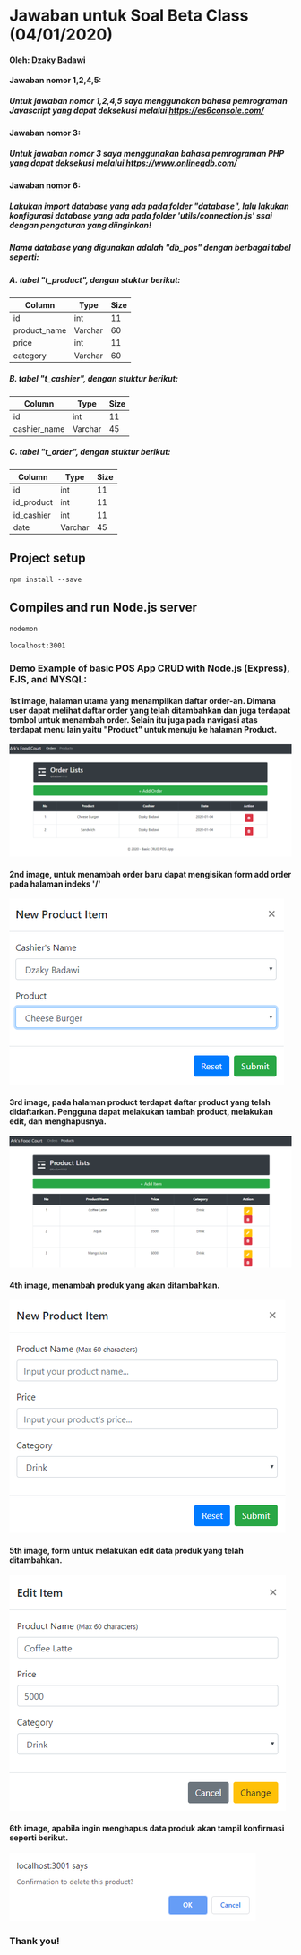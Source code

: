 # Jawaban untuk Soal Beta Class (04/01/2020)
#### Oleh: Dzaky Badawi

#### Jawaban nomor 1,2,4,5:
##### Untuk jawaban nomor 1,2,4,5 saya menggunakan bahasa pemrograman Javascript yang dapat deksekusi melalui https://es6console.com/

#### Jawaban nomor 3:
##### Untuk jawaban nomor 3 saya menggunakan bahasa pemrograman PHP yang dapat deksekusi melalui https://www.onlinegdb.com/

#### Jawaban nomor 6:
##### Lakukan import database yang ada pada folder "database", lalu lakukan konfigurasi database yang ada pada folder 'utils/connection.js' ssai dengan pengaturan yang diinginkan!

##### Nama database yang digunakan adalah "db_pos" dengan berbagai tabel seperti:
##### A. tabel "t_product", dengan stuktur berikut:
Column | Type | Size
------------ | -------------| -------------
id | int | 11
product_name | Varchar | 60
price | int | 11
category | Varchar | 60

##### B. tabel "t_cashier", dengan stuktur berikut:
Column | Type | Size
------------ | -------------| -------------
id | int | 11
cashier_name | Varchar | 45

##### C. tabel "t_order", dengan stuktur berikut:
Column | Type | Size
------------ | -------------| -------------
id | int | 11
id_product | int | 11
id_cashier | int | 11
date | Varchar | 45

## Project setup
```
npm install --save
```
## Compiles and run Node.js server
```
nodemon
```
```
localhost:3001
```

### Demo Example of basic POS App CRUD with Node.js (Express), EJS, and MYSQL:
#### 1st image, halaman utama yang menampilkan daftar order-an. Dimana user dapat melihat daftar order yang telah ditambahkan dan juga terdapat tombol untuk menambah order. Selain itu juga pada navigasi atas terdapat menu lain yaitu "Product" untuk menuju ke halaman Product.

![First image](https://github.com/badawi1713/soal-beta-class/blob/master/jawaban-06/pos-app-basic/public/images/1.PNG)

#### 2nd image, untuk menambah order baru dapat mengisikan form add order pada halaman indeks '/'

![Second image](https://github.com/badawi1713/soal-beta-class/blob/master/jawaban-06/pos-app-basic/public/images/2.PNG)

#### 3rd image, pada halaman product terdapat daftar product yang telah didaftarkan. Pengguna dapat melakukan tambah product, melakukan edit, dan menghapusnya.

![Third image](https://github.com/badawi1713/soal-beta-class/blob/master/jawaban-06/pos-app-basic/public/images/3.PNG)

#### 4th image, menambah produk yang akan ditambahkan.

![Fourth image](https://github.com/badawi1713/soal-beta-class/blob/master/jawaban-06/pos-app-basic/public/images/4.PNG)

#### 5th image, form untuk melakukan edit data produk yang telah ditambahkan.

![Fifth image](https://github.com/badawi1713/soal-beta-class/blob/master/jawaban-06/pos-app-basic/public/images/5.PNG)

#### 6th image, apabila ingin menghapus data produk akan tampil konfirmasi seperti berikut.

![Sixth image](https://github.com/badawi1713/soal-beta-class/blob/master/jawaban-06/pos-app-basic/public/images/6.PNG)

### Thank you!
